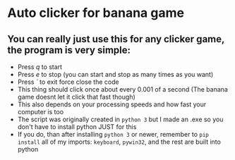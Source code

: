 # Auto clicker for banana game
## You can really just use this for any clicker game, the program is very simple:
- Press *q* to start
- Press *e* to stop (you can start and stop as many times as you want)
- Press *`* to exit force close the code
- This thing should click once about every 0.001 of a second (The banana game doesnt let it click that fast though)
- This also depends on your processing speeds and how fast your computer is too
- The script was originally created in `python 3` but I made an .exe so you don't have to install python JUST for this
- If you do, than after installing `python 3` or newer, remember to `pip install` all of my imports: `keyboard`, `pywin32`, and the rest are built into python


